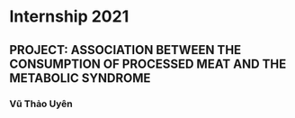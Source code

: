 # Internship 2021
## PROJECT: ASSOCIATION BETWEEN THE CONSUMPTION OF PROCESSED MEAT AND THE METABOLIC SYNDROME
### Vũ Thảo Uyên

